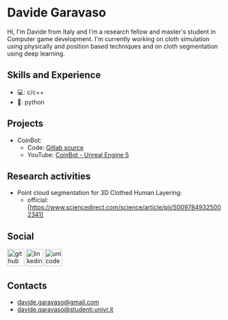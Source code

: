 <!--[![Anurag's GitHub stats](https://github-readme-stats.vercel.app/api?username=davide-gith)](https://github.com/anuraghazra/github-readme-stats)-->
# Davide Garavaso
Hi, I'm Davide from Italy and I'm a research fellow and master's student in Computer game development.
I'm currently working on cloth simulation using physically and position based techniques and on cloth segmentation using deep learning.

## Skills and Experience
* 💻: c/c++
* 🐍: python

## Projects
* CoinBot:
  - Code: [Gitlab source](https://gitlab.com/mastergamedev-vr/student-2425/gameengineprogramming/davide_garavaso/-/tree/main?ref_type=heads)
  - YouTube: [CoinBot - Unreal Engine 5](https://www.youtube.com/watch?v=a12VaJ6eRtc&t=39s)
 
## Research activities
* Point cloud segmentation for 3D Clothed Human Layering: 
  - official: [https://www.sciencedirect.com/science/article/pii/S0097849325002341]

## Social
[<img src='https://cdn.jsdelivr.net/npm/simple-icons@3.0.1/icons/github.svg' alt='github' height='40'>](https://github.com/davide-gith)  [<img src='https://cdn.jsdelivr.net/npm/simple-icons@3.0.1/icons/linkedin.svg' alt='linkedin' height='40'>](https://www.linkedin.com/in/davide-garavaso/)  [<img src='https://cdn.jsdelivr.net/npm/simple-icons@3.0.1/icons/unicode.svg' alt='unicode' height='40'>](https://www.di.univr.it/?ent=persona&id=53840&lang=en)  

## Contacts
* davide.garavaso@gmail.com
* davide.garavaso@studenti.univr.it




<!--
**davide-gith/davide-gith** is a ✨ _special_ ✨ repository because its `README.md` (this file) appears on your GitHub profile.

Here are some ideas to get you started:

- 🔭 I’m currently working on ...
- 🌱 I’m currently learning ...
- 👯 I’m looking to collaborate on ...
- 🤔 I’m looking for help with ...
- 💬 Ask me about ...
- 📫 How to reach me: ...
- 😄 Pronouns: ...
- ⚡ Fun fact: ...
-->
